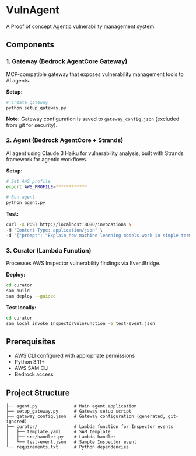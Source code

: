 # VulnAgent

A Proof of concept Agentic vulnerability management system.

## Components

### 1. Gateway (Bedrock AgentCore Gateway)

MCP-compatible gateway that exposes vulnerability management tools to AI agents.

**Setup:**

```bash
# Create gateway
python setup_gateway.py
```

**Note:** Gateway configuration is saved to `gateway_config.json` (excluded from git for security).

### 2. Agent (Bedrock AgentCore + Strands)

AI agent using Claude 3 Haiku for vulnerability analysis, built with Strands framework for agentic workflows.

**Setup:**

```bash
# Set AWS profile
export AWS_PROFILE=************

# Run agent
python agent.py
```

**Test:**

```bash
curl -X POST http://localhost:8080/invocations \
-H "Content-Type: application/json" \
-d '{"prompt": "Explain how machine learning models work in simple terms"}'
```

### 3. Curator (Lambda Function)

Processes AWS Inspector vulnerability findings via EventBridge.

**Deploy:**

```bash
cd curator
sam build
sam deploy --guided
```

**Test locally:**

```bash
cd curator
sam local invoke InspectorVulnFunction -e test-event.json
```

## Prerequisites

- AWS CLI configured with appropriate permissions
- Python 3.11+
- AWS SAM CLI
- Bedrock access

## Project Structure

```
├── agent.py              # Main agent application
├── setup_gateway.py      # Gateway setup script
├── gateway_config.json   # Gateway configuration (generated, git-ignored)
├── curator/              # Lambda function for Inspector events
│   ├── template.yaml     # SAM template
│   ├── src/handler.py    # Lambda handler
│   └── test-event.json   # Sample Inspector event
└── requirements.txt      # Python dependencies
```
